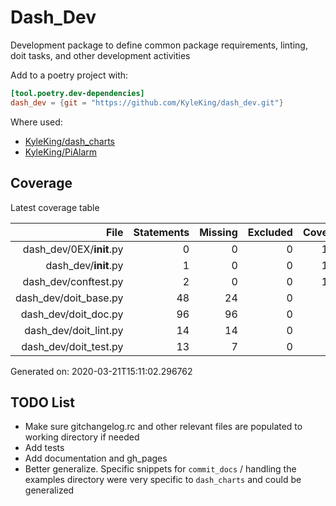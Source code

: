 # Dash_Dev

Development package to define common package requirements, linting, doit tasks, and other development activities

Add to a poetry project with:

```toml
[tool.poetry.dev-dependencies]
dash_dev = {git = "https://github.com/KyleKing/dash_dev.git"}
```

Where used:

- [KyleKing/dash_charts](https://github.com/KyleKing/dash_charts)
- [KyleKing/PiAlarm](https://github.com/KyleKing/PiAlarm)

## Coverage

Latest coverage table

<!-- COVERAGE -->

| File | Statements | Missing | Excluded | Coverage |
| --: | --: | --: | --: | --: |
| dash_dev/0EX/__init__.py | 0 | 0 | 0 | 100.0 |
| dash_dev/__init__.py | 1 | 0 | 0 | 100.0 |
| dash_dev/conftest.py | 2 | 0 | 0 | 100.0 |
| dash_dev/doit_base.py | 48 | 24 | 0 | 50.0 |
| dash_dev/doit_doc.py | 96 | 96 | 0 | 0.0 |
| dash_dev/doit_lint.py | 14 | 14 | 0 | 0.0 |
| dash_dev/doit_test.py | 13 | 7 | 0 | 46.2 |

Generated on: 2020-03-21T15:11:02.296762

<!-- /COVERAGE -->

## TODO List

- Make sure gitchangelog.rc and other relevant files are populated to working directory if needed
- Add tests
- Add documentation and gh_pages
- Better generalize. Specific snippets for `commit_docs` / handling the examples directory were very specific to `dash_charts` and could be generalized

